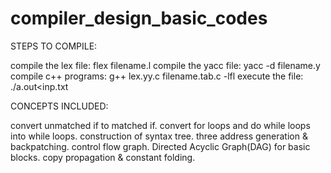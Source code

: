 # compiler_design_basic_codes

STEPS TO COMPILE:

compile the lex file: flex filename.l
compile the yacc file: yacc -d filename.y
compile c++ programs: g++ lex.yy.c filename.tab.c -lfl
execute the file: ./a.out<inp.txt

CONCEPTS INCLUDED:

convert unmatched if to matched if.
convert for loops and do while loops into while loops.
construction of syntax tree.
three address generation & backpatching.
control flow graph.
Directed Acyclic Graph(DAG) for basic blocks.
copy propagation & constant folding.
